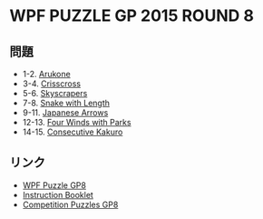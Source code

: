 # WPF PUZZLE GP 2015 ROUND 8

## 問題
- 1-2. [Arukone](../puzzle/arukone.md)
- 3-4. [Crisscross](../puzzle/crisscross.md)
- 5-6. [Skyscrapers](../puzzle/skyscrapers.md)
- 7-8. [Snake with Length](../puzzle/snake_length.md)
- 9-11. [Japanese Arrows](../puzzle/japanesearrows.md)
- 12-13. [Four Winds with Parks](../puzzle/fourwinds_withparks.md)
- 14-15. [Consecutive Kakuro](../puzzle/kakuro_consecutive.md)

## リンク
- [WPF Puzzle GP8](https://gp.worldpuzzle.org/content/wpf-puzzle-gp8)
- [Instruction Booklet](https://gp.worldpuzzle.org/content/instruction-booklet-32)
- [Competition Puzzles GP8](https://gp.worldpuzzle.org/content/competition-puzzles-gp8-0)
